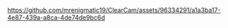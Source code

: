 




https://github.com/mrenigmatic19/ClearCam/assets/96334291/a1a3ba17-4e87-439a-a8ca-4de74de9bc6d


